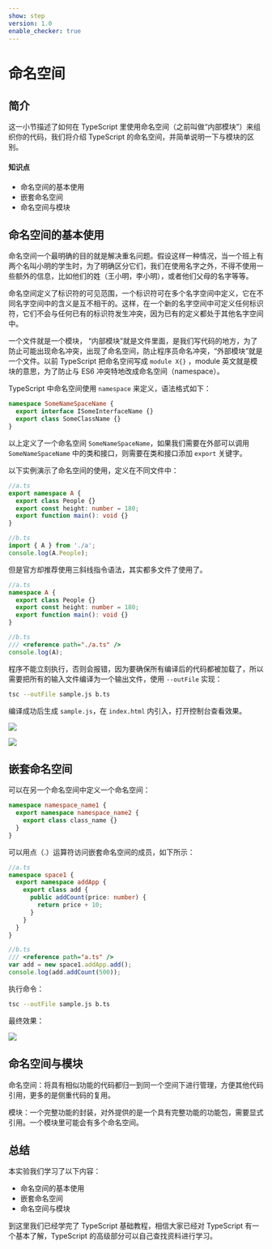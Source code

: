 ```yaml
---
show: step
version: 1.0
enable_checker: true
---
```


# 命名空间

## 简介

这一小节描述了如何在 TypeScript 里使用命名空间（之前叫做“内部模块”）来组织你的代码，我们将介绍 TypeScript 的命名空间，并简单说明一下与模块的区别。

#### 知识点

- 命名空间的基本使用
- 嵌套命名空间
- 命名空间与模块

## 命名空间的基本使用

命名空间一个最明确的目的就是解决重名问题。假设这样一种情况，当一个班上有两个名叫小明的学生时，为了明确区分它们，我们在使用名字之外，不得不使用一些额外的信息，比如他们的姓（王小明，李小明），或者他们父母的名字等等。

命名空间定义了标识符的可见范围，一个标识符可在多个名字空间中定义，它在不同名字空间中的含义是互不相干的。这样，在一个新的名字空间中可定义任何标识符，它们不会与任何已有的标识符发生冲突，因为已有的定义都处于其他名字空间中。

一个文件就是一个模块， “内部模块”就是文件里面，是我们写代码的地方，为了防止可能出现命名冲突，出现了命名空间，防止程序员命名冲突，“外部模块”就是一个文件。以前 TypeScript 把命名空间写成 `module X{}` ，module 英文就是模块的意思，为了防止与 ES6 冲突特地改成命名空间（namespace）。

TypeScript 中命名空间使用 `namespace` 来定义，语法格式如下：

```ts
namespace SomeNameSpaceName {
  export interface ISomeInterfaceName {}
  export class SomeClassName {}
}
```

以上定义了一个命名空间 `SomeNameSpaceName`，如果我们需要在外部可以调用 `SomeNameSpaceName` 中的类和接口，则需要在类和接口添加 `export` 关键字。

以下实例演示了命名空间的使用，定义在不同文件中：

```ts
//a.ts
export namespace A {
  export class People {}
  export const height: number = 180;
  export function main(): void {}
}
```

```ts
//b.ts
import { A } from './a';
console.log(A.People);
```

但是官方却推荐使用三斜线指令语法，其实都多文件了使用了。

```ts
//a.ts
namespace A {
  export class People {}
  export const height: number = 180;
  export function main(): void {}
}
```

```ts
//b.ts
/// <reference path="./a.ts" />
console.log(A);
```

程序不能立刻执行，否则会报错，因为要确保所有编译后的代码都被加载了，所以需要把所有的输入文件编译为一个输出文件，使用 `--outFile` 实现：

```bash
tsc --outFile sample.js b.ts
```

编译成功后生成 `sample.js`，在 `index.html` 内引入，打开控制台查看效果。

![](https://doc.shiyanlou.com/courses/700/1226977/3d749722241485801499b4084bd0543d-0/wm)

![](https://doc.shiyanlou.com/courses/700/1226977/2eb60089b415ee777b2744757b5af247-0/wm)

## 嵌套命名空间

可以在另一个命名空间中定义一个命名空间：

```ts
namespace namespace_name1 {
  export namespace namespace_name2 {
    export class class_name {}
  }
}
```

可以用点（.）运算符访问嵌套命名空间的成员，如下所示：

```ts
//a.ts
namespace space1 {
  export namespace addApp {
    export class add {
      public addCount(price: number) {
        return price + 10;
      }
    }
  }
}
```

```ts
//b.ts
/// <reference path="a.ts" />
var add = new space1.addApp.add();
console.log(add.addCount(500));
```

执行命令：

```bash
tsc --outFile sample.js b.ts
```

最终效果：

![](https://doc.shiyanlou.com/courses/700/1226977/3adb40b2730c4cf6cec65cd4346bc728-0/wm)

## 命名空间与模块

命名空间：将具有相似功能的代码都归一到同一个空间下进行管理，方便其他代码引用，更多的是侧重代码的复用。

模块：一个完整功能的封装，对外提供的是一个具有完整功能的功能包，需要显式引用。一个模块里可能会有多个命名空间。

## 总结

本实验我们学习了以下内容：

- 命名空间的基本使用
- 嵌套命名空间
- 命名空间与模块

到这里我们已经学完了 TypeScript 基础教程，相信大家已经对 TypeScript 有一个基本了解，TypeScript 的高级部分可以自己查找资料进行学习。
